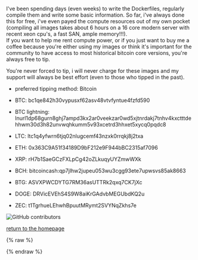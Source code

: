 I've been spending days (even weeks) to write the Dockerfiles, regularly compile them and write some basic information. So far, i've always done this for free, i've even payed the compute resources out of my own pocket (compiling all images takes about 6 hours on a 16 core modern server with recent xeon cpu's, a fast SAN, ample memory!!!).  
If you want to help me rent compute power, or if you just want to buy me a coffee because you're either using my images or think it's important for the community to have access to most historical bitcoin core versions, you're always free to tip.  

You're never forced to tip, i will never charge for these images and my support will always be best effort (even to those who tipped in the past).

* preferred tipping method: Bitcoin

* BTC: bc1qe842h30vypusxf62asv48vtvfyntue4fzfd590
* BTC lightning: lnurl1dp68gurn8ghj7ampd3kx2ar0veekzar0wd5xjtnrdakj7tnhv4kxctttdehhwm30d3h82unvwqhkumm5v93xcetrd3hhxet5xycq0pqdc8
* LTC: ltc1q4yfwrn6tjq02nlugcemf43nzxk0rrqkj8j2txa
* ETH: 0x363C9A51f34189D9bF212e9F944bBC2315af7096
* XRP: rH7b1SaeGCzFXLpCg42oZLkuqyUYZmwWXk
* BCH: bitcoincash:qp7jlhw2jupeu053wu3cgg93ete7upwsvs85ak8663
* BTG: ASVXPWCDYTG7RM36asUTTRk2qxq7CK7jXc
* DOGE: DRVicEVEhS4S9W8aiKrGAdvbMEGUbdKQ2u
* ZEC: t1TgrhueLEhwhBpuutMRymt2SVYNqZkhs7e

![GitHub contributors](https://img.shields.io/github/contributors/mocacinno/bitcoin_core_docker)

[return to the homepage](https://mocacinno.com)
<!-- Google tag (gtag.js) -->
{% raw %}
<script async src="https://www.googletagmanager.com/gtag/js?id=G-BPC6NC6FF9"></script>
<script>
  window.dataLayer = window.dataLayer || [];
  function gtag(){dataLayer.push(arguments);}
  gtag('js', new Date());
  gtag('config', 'G-BPC6NC6FF9');
</script>
{% endraw %}

